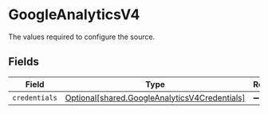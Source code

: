 # GoogleAnalyticsV4

The values required to configure the source.


## Fields

| Field                                                                                                | Type                                                                                                 | Required                                                                                             | Description                                                                                          |
| ---------------------------------------------------------------------------------------------------- | ---------------------------------------------------------------------------------------------------- | ---------------------------------------------------------------------------------------------------- | ---------------------------------------------------------------------------------------------------- |
| `credentials`                                                                                        | [Optional[shared.GoogleAnalyticsV4Credentials]](../../models/shared/googleanalyticsv4credentials.md) | :heavy_minus_sign:                                                                                   | N/A                                                                                                  |